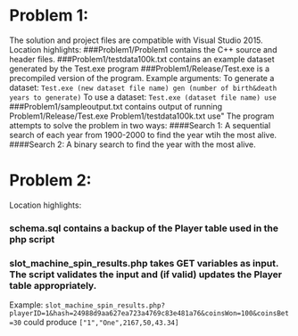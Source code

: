 # Problem 1:
The solution and project files are compatible with Visual Studio 2015.
Location highlights:
###Problem1/Problem1 contains the C++ source and header files.
###Problem1/testdata100k.txt contains an example dataset generated by the Test.exe program
###Problem1/Release/Test.exe is a precompiled version of the program. Example arguments:
To generate a dataset: 
`Test.exe (new dataset file name) gen (number of birth&death years to generate)`
To use a dataset: 
`Test.exe (dataset file name) use`
###Problem1/sampleoutput.txt contains output of running Problem1/Release/Test.exe Problem1/testdata100k.txt use"
The program attempts to solve the problem in two ways:
####Search 1: A sequential search of each year from 1900-2000 to find the year wtih the most alive.
####Search 2: A binary search to find the year with the most alive.

# Problem 2:
Location highlights:
### schema.sql contains a backup of the Player table used in the php script
### slot_machine_spin_results.php takes GET variables as input. The script validates the input and (if valid) updates the Player table appropriately.
Example:
`slot_machine_spin_results.php?playerID=1&hash=24988d9aa627ea723a4769c83e481a76&coinsWon=100&coinsBet=30` could produce
`["1","One",2167,50,43.34]`
